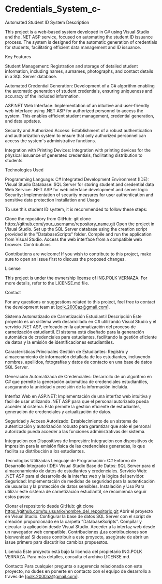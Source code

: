 # Credentials_System_c-

Automated Student ID System Description

This project is a web-based system developed in C# using Visual Studio and the .NET ASP service, focused on automating the student ID issuance process. The system is designed for the automatic generation of credentials for students, facilitating efficient data management and ID issuance.

Key Features

Student Management: Registration and storage of detailed student information, including names, surnames, photographs, and contact details in a SQL Server database.

Automated Credential Generation: Development of a C# algorithm enabling the automatic generation of student credentials, ensuring uniqueness and accuracy of the included information.

ASP.NET Web Interface: Implementation of an intuitive and user-friendly web interface using .NET ASP for authorized personnel to access the system. This enables efficient student management, credential generation, and data updates.

Security and Authorized Access: Establishment of a robust authentication and authorization system to ensure that only authorized personnel can access the system's administrative functions.

Integration with Printing Devices: Integration with printing devices for the physical issuance of generated credentials, facilitating distribution to students.

Technologies Used

Programming Language: C#
Integrated Development Environment (IDE): Visual Studio
Database: SQL Server for storing student and credential data
Web Service: .NET ASP for web interface development and server logic
Security: Implementation of security measures for user authentication and sensitive data protection
Installation and Usage

To use this student ID system, it is recommended to follow these steps:

Clone the repository from GitHub: git clone https://github.com/your_username/repository_name.git
Open the project in Visual Studio.
Set up the SQL Server database using the creation script provided in the "DatabaseScripts" folder.
Compile and run the application from Visual Studio.
Access the web interface from a compatible web browser.
Contributions

Contributions are welcome! If you wish to contribute to this project, make sure to open an issue first to discuss the proposed changes.

License

This project is under the ownership license of ING.POLK VERNAZA. For more details, refer to the LICENSE.md file.

Contact

For any questions or suggestions related to this project, feel free to contact the development team at [polk.2000az@gmail.com].


Sistema Automatizado de Carnetización Estudiantil Descripción Este proyecto es un sistema web desarrollado en C# utilizando Visual Studio y el servicio .NET ASP, enfocado en la automatización del proceso de carnetización estudiantil. El sistema está diseñado para la generación automática de credenciales para estudiantes, facilitando la gestión eficiente de datos y la emisión de identificaciones estudiantiles.

Características Principales Gestión de Estudiantes: Registro y almacenamiento de información detallada de los estudiantes, incluyendo nombres, apellidos, fotografías y datos de contacto en una base de datos SQL Server.

Generación Automatizada de Credenciales: Desarrollo de un algoritmo en C# que permite la generación automática de credenciales estudiantiles, asegurando la unicidad y precisión de la información incluida.

Interfaz Web en ASP.NET: Implementación de una interfaz web intuitiva y fácil de usar utilizando .NET ASP para que el personal autorizado pueda acceder al sistema. Esto permite la gestión eficiente de estudiantes, generación de credenciales y actualización de datos.

Seguridad y Acceso Autorizado: Establecimiento de un sistema de autenticación y autorización robusto para garantizar que solo el personal autorizado pueda acceder a las funciones administrativas del sistema.

Integración con Dispositivos de Impresión: Integración con dispositivos de impresión para la emisión física de las credenciales generadas, lo que facilita su distribución a los estudiantes.

Tecnologías Utilizadas Lenguaje de Programación: C# Entorno de Desarrollo Integrado (IDE): Visual Studio Base de Datos: SQL Server para el almacenamiento de datos de estudiantes y credenciales. Servicio Web: .NET ASP para el desarrollo de la interfaz web y la lógica del servidor. Seguridad: Implementación de medidas de seguridad para la autenticación de usuarios y la protección de datos sensibles. Instalación y Uso Para utilizar este sistema de carnetización estudiantil, se recomienda seguir estos pasos:

Clonar el repositorio desde GitHub: git clone https://github.com/tu_usuario/nombre_del_repositorio.git Abrir el proyecto en Visual Studio. Configurar la base de datos SQL Server con el script de creación proporcionado en la carpeta "DatabaseScripts". Compilar y ejecutar la aplicación desde Visual Studio. Acceder a la interfaz web desde un navegador web compatible. Contribuciones ¡Las contribuciones son bienvenidas! Si deseas contribuir a este proyecto, asegúrate de abrir un issue primero para discutir los cambios propuestos.

Licencia Este proyecto está bajo la licencia del propietario ING.POLK VERNAZA. Para más detalles, consulta el archivo LICENSE.md.

Contacto Para cualquier pregunta o sugerencia relacionada con este proyecto, no dudes en ponerte en contacto con el equipo de desarrollo a través de [polk.2000az@gmail.com].
